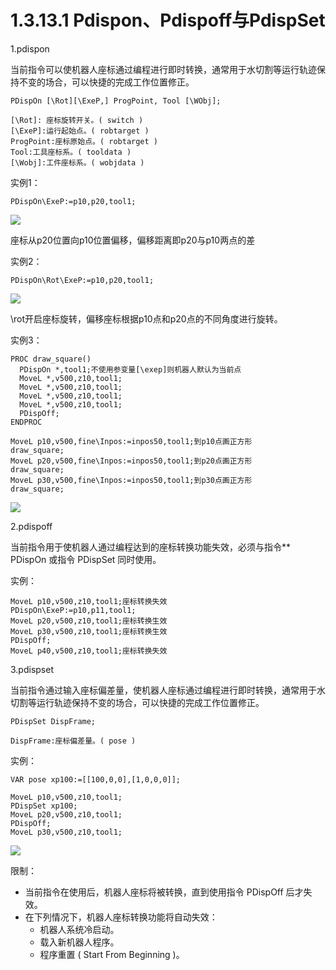 # 1.3.13.1 Pdispon、Pdispoff与PdispSet

1.pdispon

当前指令可以使机器人座标通过编程进行即时转换，通常用于水切割等运行轨迹保持不变的场合，可以快捷的完成工作位置修正。

```
PDispOn [\Rot][\ExeP,] ProgPoint, Tool [\WObj];

[\Rot]:	座标旋转开关。( switch ) 
[\ExeP]:运行起始点。( robtarget ) 
ProgPoint:座标原始点。( robtarget ) 
Tool:工具座标系。( tooldata ) 
[\Wobj]:工件座标系。( wobjdata ) 
```

实例1：

```
PDispOn\ExeP:=p10,p20,tool1;
```

![](picture\pdisp.png)

座标从p20位置向p10位置偏移，偏移距离即p20与p10两点的差

实例2：

```
PDispOn\Rot\ExeP:=p10,p20,tool1;
```

![](picture\pdisp2.png)

\rot开启座标旋转，偏移座标根据p10点和p20点的不同角度进行旋转。

实例3：

```
PROC draw_square()
  PDispOn *,tool1;不使用参变量[\exep]则机器人默认为当前点
  MoveL *,v500,z10,tool1;
  MoveL *,v500,z10,tool1;
  MoveL *,v500,z10,tool1;
  MoveL *,v500,z10,tool1;
  PDispOff;
ENDPROC

MoveL p10,v500,fine\Inpos:=inpos50,tool1;到p10点画正方形
draw_square;
MoveL p20,v500,fine\Inpos:=inpos50,tool1;到p20点画正方形
draw_square;
MoveL p30,v500,fine\Inpos:=inpos50,tool1;到p30点画正方形
draw_square;
```

![](picture\pdisp3.png)



2.pdispoff

当前指令用于使机器人通过编程达到的座标转换功能失效，必须与指令** PDispOn 或指令 PDispSet 同时使用。

实例：

```
MoveL p10,v500,z10,tool1;座标转换失效
PDispOn\ExeP:=p10,p11,tool1;
MoveL p20,v500,z10,tool1;座标转换生效
MoveL p30,v500,z10,tool1;座标转换生效
PDispOff;
MoveL p40,v500,z10,tool1;座标转换失效
```



3.pdispset

当前指令通过输入座标偏差量，使机器人座标通过编程进行即时转换，通常用于水切割等运行轨迹保持不变的场合，可以快捷的完成工作位置修正。

```
PDispSet DispFrame;

DispFrame:座标偏差量。( pose )
```

实例：

```
VAR pose xp100:=[[100,0,0],[1,0,0,0]];

MoveL p10,v500,z10,tool1;
PDispSet xp100;
MoveL p20,v500,z10,tool1;
PDispOff;
MoveL p30,v500,z10,tool1;
```

![](picture\pdispset.png)

限制：

- 当前指令在使用后，机器人座标将被转换，直到使用指令 PDispOff 后才失效。
- 在下列情况下，机器人座标转换功能将自动失效：
  - 机器人系统冷启动。
  - 载入新机器人程序。
  - 程序重置 ( Start From Beginning )。